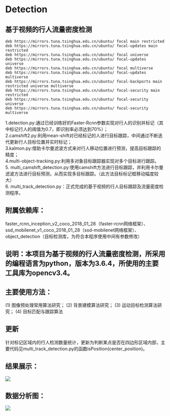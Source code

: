 # Detection
## 基于视频的行人流量密度检测
```
deb https://mirrors.tuna.tsinghua.edu.cn/ubuntu/ focal main restricted
deb https://mirrors.tuna.tsinghua.edu.cn/ubuntu/ focal-updates main restricted
deb https://mirrors.tuna.tsinghua.edu.cn/ubuntu/ focal universe
deb https://mirrors.tuna.tsinghua.edu.cn/ubuntu/ focal-updates universe
deb https://mirrors.tuna.tsinghua.edu.cn/ubuntu/ focal multiverse
deb https://mirrors.tuna.tsinghua.edu.cn/ubuntu/ focal-updates multiverse
deb https://mirrors.tuna.tsinghua.edu.cn/ubuntu/ focal-backports main restricted universe multiverse
deb https://mirrors.tuna.tsinghua.edu.cn/ubuntu/ focal-security main restricted
deb https://mirrors.tuna.tsinghua.edu.cn/ubuntu/ focal-security universe
deb https://mirrors.tuna.tsinghua.edu.cn/ubuntu/ focal-security multiverse
```
1.detection.py:通过已经训练好的Faster-Rcnn参数实现对行人的识别并标记（其中标记行人的阈值为0.7，即识别率必须达到70%）；<br>
2.camshift2.py:利用mean-shift对已经标记的人进行目标跟踪，中间通过不断迭代更新行人目标位置并实时标记；<br>
3.kalmon.py:借助卡尔曼滤波方式来对行人移动位置进行预测，提高目标跟踪的精度；<br>
4.multi-object-tracking.py:利用多对象目标跟踪器实现对多个目标进行跟踪。<br>
5. multi_camshift_detection.py:使用camshift方法进行目标跟踪，并利用卡尔曼滤波方法进行目标预测，从而实现多目标跟踪。（此方法目标标记框移动幅度较大）
<br>6. multi_track_detection.py：正式完成的基于视频的行人目标跟踪及流量密度检测程序。

## 附属依赖库：
faster_rcnn_inception_v2_coco_2018_01_28（faster-rcnn网络框架）、
ssd_mobilenet_v1_coco_2018_01_28（ssd-mobilenet网络框架）、object_detection（目标检测库，为符合本程序使用中间有参数修改）

## 说明：本项目为基于视频的行人流量密度检测，所采用的编程语言为python，版本为3.6.4，所使用的主要工具库为opencv3.4。



## 主要使用方法：
(1) 图像预处理常用算法研究； 
(2) 背景建模算法研究； 
(3) 运动目标检测算法研究； 
(4) 目标匹配与跟踪算法

## 更新
针对标记区域内的行人检测数量统计，更新为判断某点是否在四边形区域内部，主要代码见multi_track_detection.py的函数isPosition(center_position)。





## 结果展示：
![](https://github.com/librahfacebook/Detection/blob/master/result_images/result.jpg) 

## 数据分析图：<br>
![](https://github.com/librahfacebook/Detection/blob/master/result_images/analysis.png)
